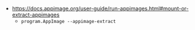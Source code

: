 - https://docs.appimage.org/user-guide/run-appimages.html#mount-or-extract-appimages
  - `program.AppImage --appimage-extract`
  